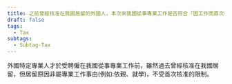 ```yaml
---
title: 之前曾經核准在我國居留的外國人，本次來我國從事專業工作是否符合「因工作而首次核准在我國居留」的規定?
draft: false
tags:
  - Tax
subtags:
  - Subtag-Tax
---
```

外國特定專業人才於受聘僱在我國從事專業工作前，雖然過去曾經核准在我國居留，但居留原因非屬專業工作事由(例如:依親、就學)，不受首次核准的限制。